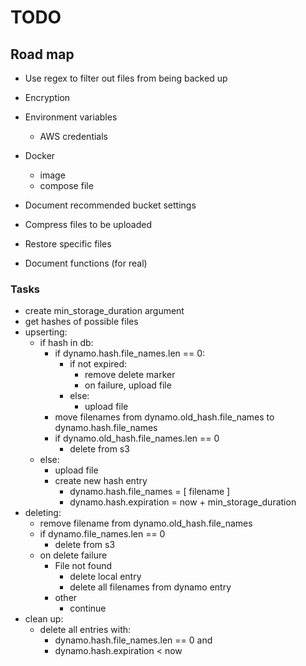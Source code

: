 # TODO

## Road map
- Use regex to filter out files from being backed up
- Encryption
- Environment variables
    - AWS credentials
- Docker
    - image
    - compose file
- Document recommended bucket settings

- Compress files to be uploaded 
- Restore specific files
- Document functions (for real)

### Tasks

- create min_storage_duration argument
- get hashes of possible files
- upserting:
    - if hash in db: 
        - if dynamo.hash.file_names.len == 0:
            - if not expired:
                - remove delete marker
                - on failure, upload file
            - else:
                - upload file
        - move filenames from dynamo.old_hash.file_names to dynamo.hash.file_names
        - if dynamo.old_hash.file_names.len == 0
            - delete from s3
    - else:
        - upload file
        - create new hash entry
            - dynamo.hash.file_names = [ filename ]
            - dynamo.hash.expiration = now + min_storage_duration
- deleting:
    - remove filename from dynamo.old_hash.file_names
    - if dynamo.file_names.len == 0
        - delete from s3
    - on delete failure
        - File not found
            - delete local entry
            - delete all filenames from dynamo entry
        - other
            - continue
- clean up: 
    - delete all entries with:
        - dynamo.hash.file_names.len == 0 and 
        - dynamo.hash.expiration < now
